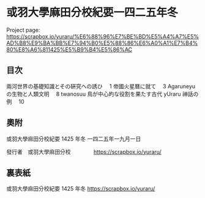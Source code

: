 # 或羽󠄀大學麻󠄁田分󠄁校󠄁紀要󠄁一四二五年冬

Project page: https://scrapbox.io/yuraru/%E6%88%96%E7%BE%BD%E5%A4%A7%E5%AD%B8%E9%BA%BB%E7%94%B0%E5%88%86%E6%A0%A1%E7%B4%80%E8%A6%811425%E5%B9%B4%E5%86%AC

## 目次󠄁

兩河世界の基礎知識とその硏究への誘ひ　 1
帝󠄁國火星曆に就て　 3
Agaruneyu の生物と人類󠄀文󠄁明󠄁　 8
twanosuu 鳥が中心的󠄁な役割を果たす古代 yUraru 神󠄀話の例　 10

## 奧附

或羽󠄀大學麻󠄁田分󠄁校󠄁紀要󠄁 1425 年冬
一四二五年一九月󠄁一日

發行者󠄁　或羽󠄀大學麻󠄁田分󠄁校󠄁
　　　　https://scrapbox.io/yuraru/

## 裏表紙

或羽󠄀大學麻󠄁田分󠄁校󠄁紀要󠄁 1425 年冬
https://scrapbox.io/yuraru/
